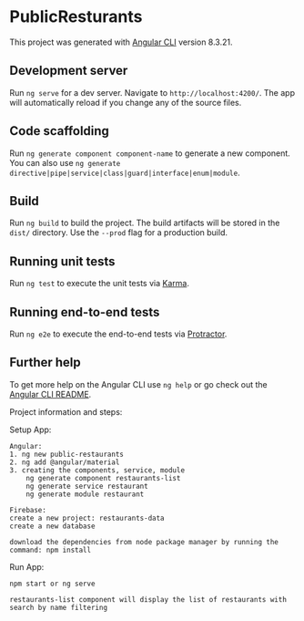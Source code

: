 # PublicResturants

This project was generated with [Angular CLI](https://github.com/angular/angular-cli) version 8.3.21.

## Development server

Run `ng serve` for a dev server. Navigate to `http://localhost:4200/`. The app will automatically reload if you change any of the source files.

## Code scaffolding

Run `ng generate component component-name` to generate a new component. You can also use `ng generate directive|pipe|service|class|guard|interface|enum|module`.

## Build

Run `ng build` to build the project. The build artifacts will be stored in the `dist/` directory. Use the `--prod` flag for a production build.

## Running unit tests

Run `ng test` to execute the unit tests via [Karma](https://karma-runner.github.io).

## Running end-to-end tests

Run `ng e2e` to execute the end-to-end tests via [Protractor](http://www.protractortest.org/).

## Further help

To get more help on the Angular CLI use `ng help` or go check out the [Angular CLI README](https://github.com/angular/angular-cli/blob/master/README.md).


Project information and steps:

Setup App:

	Angular:
	1. ng new public-restaurants
	2. ng add @angular/material
	3. creating the components, service, module
		ng generate component restaurants-list
		ng generate service restaurant
		ng generate module restaurant

	Firebase:
	create a new project: restaurants-data
	create a new database
	
	download the dependencies from node package manager by running the command: npm install

Run App:

	npm start or ng serve
	
	restaurants-list component will display the list of restaurants with search by name filtering
